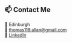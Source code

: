 ## 📫 Contact Me

📍 Edinburgh  
📧 [thomas119.allan@gmail.com](mailto:thomas119.allan@gmail.com)  
🔗 [LinkedIn](https://linkedin.com/in/thomas-allan-872215293)

